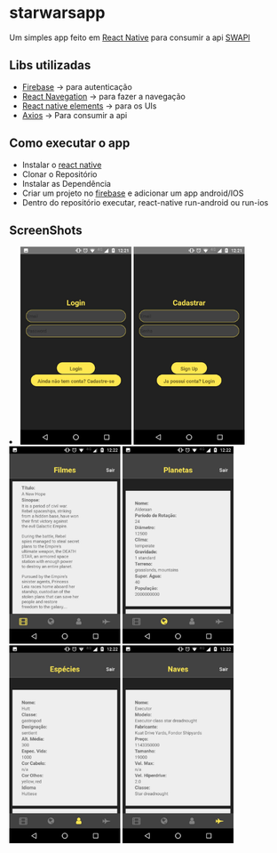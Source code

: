 # starwarsapp

Um simples app feito em [React Native](https://facebook.github.io/react-native/) para consumir a api [SWAPI](https://swapi.co/)
## Libs utilizadas
  - [Firebase](https://rnfirebase.io/) -> para autenticação
  - [React Navegation](https://reactnavigation.org/) -> para fazer a navegação 
  - [React native elements](https://react-native-training.github.io/react-native-elements/) -> para os UIs
  - [Axios](https://github.com/axios/axios) -> Para consumir a api
  
## Como executar o app

  - Instalar o [react native](https://facebook.github.io/react-native/docs/getting-started)
  - Clonar o Repositório
  - Instalar as Dependência
  - Criar um projeto no [firebase](https://firebase.google.com/?hl=pt-br) e adicionar um app android/IOS
  - Dentro do repositório executar, react-native run-android ou run-ios

## ScreenShots
<li>
<img src="screenshots/login.jpeg" width="200">
<img src="screenshots/cadastro.jpeg" width="200">
<img src="screenshots/listagem_filmes.jpeg" width="200">
<img src="screenshots/listagem_planeta.jpeg" width="200">
<img src="screenshots/listagem_especies.jpeg" width="200">
<img src="screenshots/listagem_naves.jpeg" width="200">
</li>
